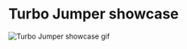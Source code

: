 # Turbo Jumper showcase

![Turbo Jumper showcase gif](https://github.com/mlsvd/turbojumper/releases/download/v0.0.1/turbo_jumper_showcase01.gif)